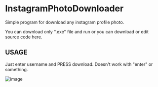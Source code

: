 # InstagramPhotoDownloader
Simple program for download any instagram profile photo.

You can download only ".exe" file and run or you can download or edit source code here.

## USAGE

Just enter username and PRESS download. Doesn't work with "enter" or something.

![image](https://user-images.githubusercontent.com/77108177/136167368-7f65944d-5f69-46e9-ae81-63e21a62a423.png)
